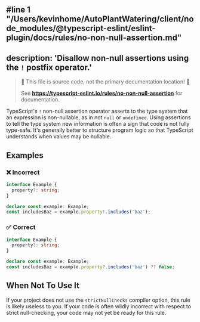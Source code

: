 #line 1 "/Users/kevinhome/AutoPlantWatering/client/node_modules/@typescript-eslint/eslint-plugin/docs/rules/no-non-null-assertion.md"
---
description: 'Disallow non-null assertions using the `!` postfix operator.'
---

> 🛑 This file is source code, not the primary documentation location! 🛑
>
> See **https://typescript-eslint.io/rules/no-non-null-assertion** for documentation.

TypeScript's `!` non-null assertion operator asserts to the type system that an expression is non-nullable, as in not `null` or `undefined`.
Using assertions to tell the type system new information is often a sign that code is not fully type-safe.
It's generally better to structure program logic so that TypeScript understands when values may be nullable.

## Examples

<!--tabs-->

### ❌ Incorrect

```ts
interface Example {
  property?: string;
}

declare const example: Example;
const includesBaz = example.property!.includes('baz');
```

### ✅ Correct

```ts
interface Example {
  property?: string;
}

declare const example: Example;
const includesBaz = example.property?.includes('baz') ?? false;
```

## When Not To Use It

If your project does not use the `strictNullChecks` compiler option, this rule is likely useless to you.
If your code is often wildly incorrect with respect to strict null-checking, your code may not yet be ready for this rule.
